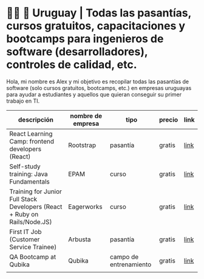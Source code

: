 # 👨‍💻 🚀 Uruguay | Todas las pasantías, cursos gratuitos, capacitaciones y bootcamps para ingenieros de software (desarrolladores), controles de calidad, etc.

Hola, mi nombre es Alex y mi objetivo es recopilar todas las pasantías de software (solo cursos gratuitos, bootcamps, etc.) en empresas uruguayas para ayudar a estudiantes y aquellos que quieran conseguir su primer trabajo en TI.

| descripción                                                               | nombre de empresa | tipo                   | precio | link                                                                                                                              |
|---------------------------------------------------------------------------|-------------------|------------------------|--------|-----------------------------------------------------------------------------------------------------------------------------------|
| React Learning Camp: frontend developers (React)                          | Rootstrap         | pasantía               | gratis | [link](https://www.linkedin.com/posts/rootstrap-it_second-edition-of-rootstrap-react-learning-activity-7196585523358928896-tdxS/) |
| Self-study training: Java Fundamentals                                    | EPAM              | curso                  | gratis | [link](https://campus.epam.com/en/training/3758)                                                                                  |
| Training for Junior Full Stack Developers (React + Ruby on Rails/Node.JS) | Eagerworks        | curso                  | gratis | [link](https://eagerworks.com/careers/jr-full-stack-developer)                                                                    |
| First IT Job (Customer Service Trainee)                                   | Arbusta           | pasantía               | gratis | [link](https://www.arbusta.net/trabajar-en-arbusta)                                                                               |
| QA Bootcamp at Qubika                                                     | Qubika            | campo de entrenamiento | gratis | [link](https://www.linkedin.com/posts/decemberlabs_bootcamp-by-december-labs-activity-7048744130394341376-rmE4/)                  |
|                                                                           |                   |                        |        |                                                                                                                                   |

